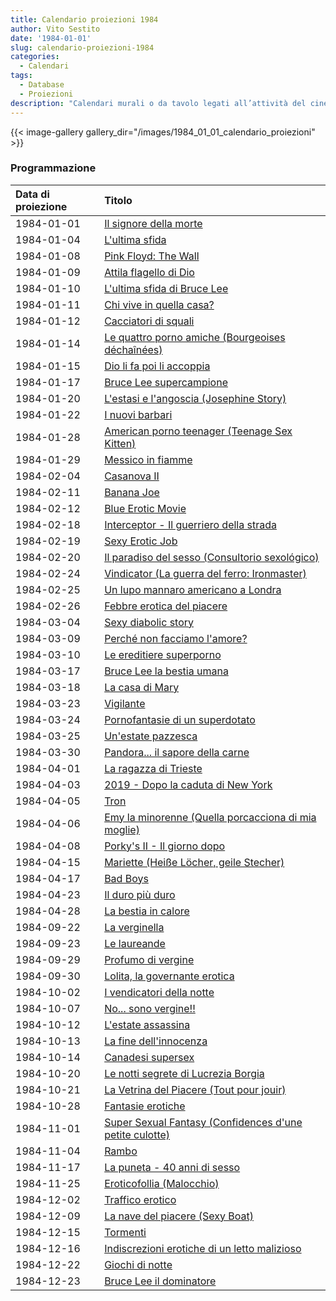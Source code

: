 ```yaml
---
title: Calendario proiezioni 1984
author: Vito Sestito
date: '1984-01-01'
slug: calendario-proiezioni-1984
categories:
  - Calendari
tags:
  - Database
  - Proiezioni
description: "Calendari murali o da tavolo legati all’attività del cinema. Indicano la data di proiezione e il titolo dei film, insieme agli incassi registrati."
---
```


{{< image-gallery gallery_dir="/images/1984_01_01_calendario_proiezioni" >}}

### Programmazione

|Data di proiezione |Titolo                                                  |
|:------------------|:-------------------------------------------------------|
|1984-01-01         |[Il signore della morte](https://www.imdb.com/title/tt0082495/)|
|1984-01-04         |[L'ultima sfida](https://www.imdb.com/title/tt0083726/) |
|1984-01-08         |[Pink Floyd: The Wall](https://www.imdb.com/title/tt0084503/)|
|1984-01-09         |[Attila flagello di Dio](https://www.imdb.com/title/tt0080393/)|
|1984-01-10         |[L'ultima sfida di Bruce Lee](https://www.imdb.com/title/tt0076709/)|
|1984-01-11         |[Chi vive in quella casa?](https://www.imdb.com/title/tt0077357/)|
|1984-01-12         |[Cacciatori di squali](https://www.imdb.com/title/tt0049751/)|
|1984-01-14         |[Le quattro porno amiche (Bourgeoises déchaînées)](https://www.imdb.com/title/tt1346252/)|
|1984-01-15         |[Dio li fa poi li accoppia](https://www.imdb.com/title/tt0158589/)|
|1984-01-17         |[Bruce Lee supercampione](https://www.imdb.com/title/tt0077850/)|
|1984-01-20         |[L'estasi e l'angoscia (Josephine Story)](https://www.imdb.com/title/tt0294658/)|
|1984-01-22         |[I nuovi barbari](https://www.imdb.com/title/tt0084424/)|
|1984-01-28         |[American porno teenager (Teenage Sex Kitten)](https://www.imdb.com/title/tt0197010/)|
|1984-01-29         |[Messico in fiamme](https://www.imdb.com/title/tt0084222/)|
|1984-02-04         |[Casanova II](https://www.imdb.com/title/tt0188486/)    |
|1984-02-11         |[Banana Joe](https://www.imdb.com/title/tt0082045/)     |
|1984-02-12         |[Blue Erotic Movie](https://www.imdb.com/title/tt0080822/)|
|1984-02-18         |[Interceptor - Il guerriero della strada](https://www.imdb.com/title/tt0082694/)|
|1984-02-19         |[Sexy Erotic Job](https://www.imdb.com/title/tt0141446/)|
|1984-02-20         |[Il paradiso del sesso (Consultorio sexológico)](https://www.imdb.com/title/tt0077367/)|
|1984-02-24         |[Vindicator (La guerra del ferro: Ironmaster)](https://www.imdb.com/title/tt0084036/)|
|1984-02-25         |[Un lupo mannaro americano a Londra](https://www.imdb.com/title/tt0082010/)|
|1984-02-26         |[Febbre erotica del piacere](https://www.imdb.com/title/tt0283566/)|
|1984-03-04         |[Sexy diabolic story](https://www.imdb.com/title/tt0072019/)|
|1984-03-09         |[Perché non facciamo l'amore?](https://www.imdb.com/title/tt0084959/)|
|1984-03-10         |[Le ereditiere superporno](https://www.imdb.com/title/tt0193141/)|
|1984-03-17         |[Bruce Lee la bestia umana](https://www.imdb.com/title/tt0079076/)|
|1984-03-18         |[La casa di Mary](https://www.imdb.com/title/tt0084739/)|
|1984-03-23         |[Vigilante](https://www.imdb.com/title/tt0084867/)      |
|1984-03-24         |[Pornofantasie di un superdotato](https://www.imdb.com/title/tt0127161/)|
|1984-03-25         |[Un'estate pazzesca](https://www.imdb.com/title/tt0086352/)|
|1984-03-30         |[Pandora... il sapore della carne](https://www.imdb.com/title/tt0082879/)|
|1984-04-01         |[La ragazza di Trieste](https://www.imdb.com/title/tt0086165/)|
|1984-04-03         |[2019 - Dopo la caduta di New York](https://www.imdb.com/title/tt0085125/)|
|1984-04-05         |[Tron](https://www.imdb.com/title/tt0084827/)           |
|1984-04-06         |[Emy la minorenne (Quella porcacciona di mia moglie)](https://www.imdb.com/title/tt0190969/)|
|1984-04-08         |[Porky's II - Il giorno dopo](https://www.imdb.com/title/tt0086129/)|
|1984-04-15         |[Mariette (Heiße Löcher, geile Stecher)](https://www.imdb.com/title/tt0311272/)|
|1984-04-17         |[Bad Boys](https://www.imdb.com/title/tt0085210/)       |
|1984-04-23         |[Il duro più duro](https://www.imdb.com/title/tt0086461/)|
|1984-04-28         |[La bestia in calore](https://www.imdb.com/title/tt0076649/)|
|1984-09-22         |[La verginella](https://www.imdb.com/title/tt0153521/)  |
|1984-09-23         |[Le laureande](https://www.imdb.com/title/tt1370411/)   |
|1984-09-29         |[Profumo di vergine](https://www.imdb.com/title/tt0198340/)|
|1984-09-30         |[Lolita, la governante erotica](https://www.imdb.com/title/tt1389445/)|
|1984-10-02         |[I vendicatori della notte](https://www.imdb.com/title/tt0086625/)|
|1984-10-07         |[No... sono vergine!!](https://www.imdb.com/title/tt0146228/)|
|1984-10-12         |[L'estate assassina](https://www.imdb.com/title/tt0086655/)|
|1984-10-13         |[La fine dell'innocenza](https://www.imdb.com/title/tt0072987/)|
|1984-10-14         |[Canadesi supersex](https://www.imdb.com/title/tt0148540/)|
|1984-10-20         |[Le notti segrete di Lucrezia Borgia](https://www.imdb.com/title/tt0084418/)|
|1984-10-21         |[La Vetrina del Piacere (Tout pour jouir)](https://www.imdb.com/title/tt0178949/)|
|1984-10-28         |[Fantasie erotiche](https://www.imdb.com/title/tt0074689/)|
|1984-11-01         |[Super Sexual Fantasy (Confidences d'une petite culotte)](https://www.imdb.com/title/tt8374372/)|
|1984-11-04         |[Rambo](https://www.imdb.com/title/tt0083944/)          |
|1984-11-17         |[La puneta - 40 anni di sesso](https://www.imdb.com/title/tt0077385/)|
|1984-11-25         |[Eroticofollia (Malocchio)](https://www.imdb.com/title/tt0071471/)|
|1984-12-02         |[Traffico erotico](https://www.imdb.com/title/tt0065264/)|
|1984-12-09         |[La nave del piacere (Sexy Boat)](https://www.imdb.com/title/tt0075302/)|
|1984-12-15         |[Tormenti](https://www.imdb.com/title/tt0082506/)       |
|1984-12-16         |[Indiscrezioni erotiche di un letto malizioso](https://www.imdb.com/title/tt0228728/)|
|1984-12-22         |[Giochi di notte](https://www.imdb.com/title/tt0060740/)|
|1984-12-23         |[Bruce Lee il dominatore](https://www.imdb.com/title/tt0074246/)|
